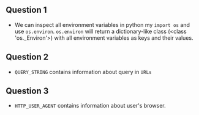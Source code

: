 ## Question 1
- We can inspect all environment variables in python my `import os` and use `os.environ`. `os.environ` will return a dictionary-like class (\<class 'os._Environ'\>) with all environment variables as keys and their values.

## Question 2
- `QUERY_STRING` contains information about query in `URLs`

## Question 3
- `HTTP_USER_AGENT` contains information about user's browser.